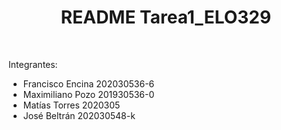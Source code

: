 
<!-- 
Este archivo explica los archivos de que se compone la tarea, cómo compilarlo (si requiere algo especial, como bibliotecas aparte por ejemplo), y cómo ejecutarlo, de tal forma que un usuario que no tenga conocimientos avanzados de programación pueda observar el funcionamiento de su código. De ser necesario, otras cosas pueden ser agregadas para dar completitud a la tarea.
 -->
 
 
 <h1 align="center"><b> README Tarea1_ELO329  </b></h1>
<br>


Integrantes:
- Francisco Encina 202030536-6
- Maximiliano Pozo 201930536-0
- Matías Torres 2020305
- José Beltrán 202030548-k



